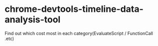 chrome-devtools-timeline-data-analysis-tool
===========================================

Find out which cost most in each category(EvaluateScript / FunctionCall .etc)
